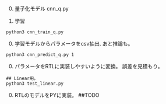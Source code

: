 
0. 量子化モデル
cnn_q.py

0. 学習
```
python3 cnn_train_q.py
```

0. 学習モデルからパラメータをcsv抽出.
あと推論も。
```
python3 cnn_predict_q.py 1
```

0. パラメータをRTLに実装しやすいように変換。
誤差を見積もり。

```
## Linear用。
python3 test_linear.py
```

0. RTLのモデルをPYに実装。
##TODO

